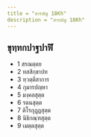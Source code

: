 ```yaml
---
title = "สารบัญ 18Kh"
description = "สารบัญ 18Kh"
---
```


## ขุทฺทกปาฐปาฬิ

- 1 สรณตฺตย
- 2 ทสสิกฺขาปท
- 3 ทฺวตฺตึสาการ
- 4 กุมารปญฺหา
- 5 มงฺคลสุตฺต
- 6 รตนสุตฺต
- 7 ติโรกุฏฺฏสุตฺต
- 8 นิธิกณฺฑสุตฺต
- 9 เมตฺตสุตฺต